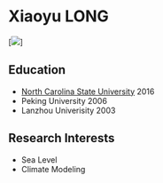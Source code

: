 # Xiaoyu LONG


[![](https://i.pinimg.com/236x/d4/b7/10/d4b7109e81b8cd7904e003597dd2653f.jpg)]

## Education
+ [North Carolina State University](https://meas.sciences.ncsu.edu) 2016
+ Peking University  2006
+ Lanzhou Univerisity 2003

## Research Interests
+ Sea Level
+ Climate Modeling